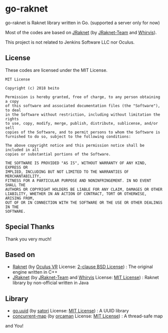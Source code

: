 # go-raknet

go-raknet is Raknet library written in Go. (supported a server only for now)

Most of the codes are based on [JRaknet](https://github.com/JRakNet/JRakNet) (by [JRaknet-Team](https://github.com/JRakNet) and [Whirvis](https://github.com/Whirvis)).

This project is not related to Jenkins Software LLC nor Oculus.

## License

These codes are licensed under the MIT License.

    MIT License

    Copyright (c) 2018 beito

    Permission is hereby granted, free of charge, to any person obtaining a copy
    of this software and associated documentation files (the "Software"), to deal
    in the Software without restriction, including without limitation the rights
    to use, copy, modify, merge, publish, distribute, sublicense, and/or sell
    copies of the Software, and to permit persons to whom the Software is
    furnished to do so, subject to the following conditions:

    The above copyright notice and this permission notice shall be included in all
    copies or substantial portions of the Software.

    THE SOFTWARE IS PROVIDED "AS IS", WITHOUT WARRANTY OF ANY KIND, EXPRESS OR
    IMPLIED, INCLUDING BUT NOT LIMITED TO THE WARRANTIES OF MERCHANTABILITY,
    FITNESS FOR A PARTICULAR PURPOSE AND NONINFRINGEMENT. IN NO EVENT SHALL THE
    AUTHORS OR COPYRIGHT HOLDERS BE LIABLE FOR ANY CLAIM, DAMAGES OR OTHER
    LIABILITY, WHETHER IN AN ACTION OF CONTRACT, TORT OR OTHERWISE, ARISING FROM,
    OUT OF OR IN CONNECTION WITH THE SOFTWARE OR THE USE OR OTHER DEALINGS IN THE
    SOFTWARE.

## Special Thanks

Thank you very much!

## Based on

- [Raknet](https://github.com/facebookarchive/RakNet) (by [Oculus VR](https://github.com/OculusVR/) License: [2-clause BSD License](https://opensource.org/licenses/BSD-2-Clause)) : The original engine written in C++
- [JRaknet](https://github.com/JRakNet/JRakNet) (by [JRaknet-Team](https://github.com/JRakNet) and [Whirvis](https://github.com/Whirvis) License: [MIT License](https://opensource.org/licenses/mit-license.php)) : Raknet library by non-official written in Java

## Library

- [go.uuid](https://github.com/satori/go.uuid) (by [satori](https://github.com/satori) License: [MIT License](https://opensource.org/licenses/mit-license.php)) : A UUID library
- [concurrent-map](https://github.com/orcaman/concurrent-map) (by [orcaman](https://github.com/orcaman) License: [MIT License](https://opensource.org/licenses/mit-license.php)) : A thread-safe map

and You!
